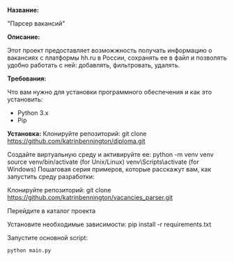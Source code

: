 **Название:**

"Парсер вакансий"

**Описание:**

Этот проект предоставляет возможжность получать информацию о вакансиях с платформы hh.ru в России, сохранять ее в файл и позволять удобно работать с ней: добавлять, фильтровать, удалять.

**Требования:**

Что вам нужно для установки программного обеспечения и как это установить:
* Python 3.x
* Pip
  
**Установка:**
Клонируйте репозиторий: git clone https://github.com/katrinbennington/diploma.git

Создайте виртуальную среду и активируйте ее: python -m venv venv source venv/bin/activate (for Unix/Linux) venv\Scripts\activate (for Windows)
Пошаговая серия примеров, которые расскажут вам, как запустить среду разработки:

Клонируйте репозиторий: git clone https://github.com/katrinbennington/vacancies_parser.git 

Перейдите в каталог проекта

Установите необходимые зависимости: pip install -r requirements.txt

Запустите основной script:
```bash
python main.py
```

